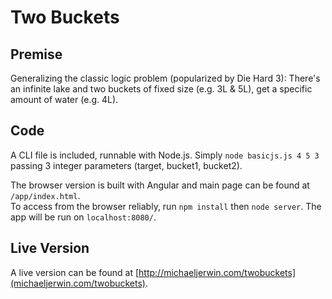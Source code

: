# Two Buckets

## Premise
Generalizing the classic logic problem (popularized by Die Hard 3): There's an infinite lake and two buckets of fixed size (e.g. 3L & 5L), get a specific amount of water (e.g. 4L).

## Code
A CLI file is included, runnable with Node.js.  Simply `node basicjs.js 4 5 3` passing 3 integer parameters (target, bucket1, bucket2).

The browser version is built with Angular and main page can be found at `/app/index.html`.  
To access from the browser reliably, run `npm install` then `node server`.
The app will be run on `localhost:8080/`.

## Live Version
A live version can be found at [http://michaeljerwin.com/twobuckets](michaeljerwin.com/twobuckets).